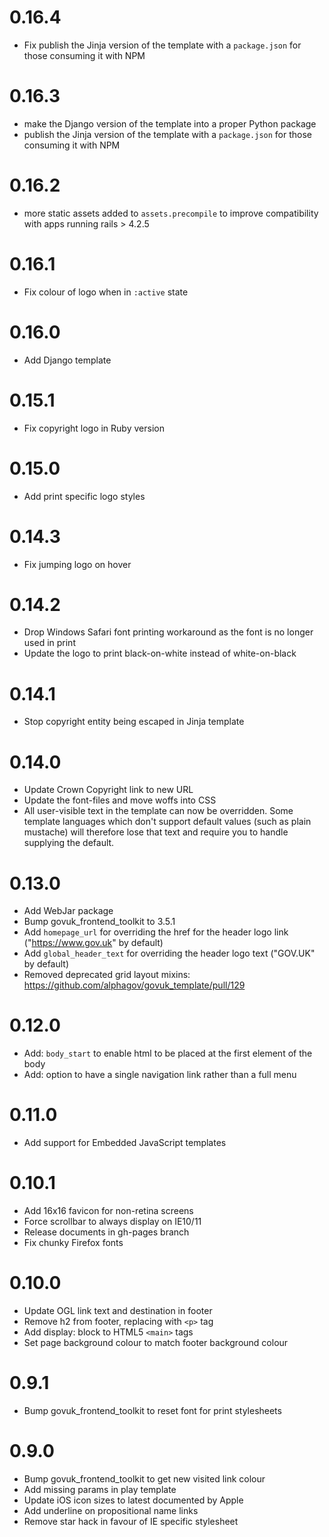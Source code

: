 # 0.16.4

- Fix publish the Jinja version of the template with a `package.json` for those
  consuming it with NPM

# 0.16.3

- make the Django version of the template into a proper Python package
- publish the Jinja version of the template with a `package.json` for those
  consuming it with NPM

# 0.16.2

- more static assets added to `assets.precompile` to improve
  compatibility with apps running rails > 4.2.5

# 0.16.1

- Fix colour of logo when in `:active` state

# 0.16.0

- Add Django template

# 0.15.1

- Fix copyright logo in Ruby version

# 0.15.0

- Add print specific logo styles

# 0.14.3

- Fix jumping logo on hover

# 0.14.2

- Drop Windows Safari font printing workaround as the font is no longer used in print
- Update the logo to print black-on-white instead of white-on-black

# 0.14.1

- Stop copyright entity being escaped in Jinja template

# 0.14.0

- Update Crown Copyright link to new URL
- Update the font-files and move woffs into CSS
- All user-visible text in the template can now be overridden. Some template languages which don't support default values (such as plain mustache) will therefore lose that text and require you to handle supplying the default.

# 0.13.0

- Add WebJar package
- Bump govuk_frontend_toolkit to 3.5.1
- Add `homepage_url` for overriding the href for the header logo link ("https://www.gov.uk" by default)
- Add `global_header_text` for overriding the header logo text ("GOV.UK" by default)
- Removed deprecated grid layout mixins: https://github.com/alphagov/govuk_template/pull/129

# 0.12.0

- Add: `body_start` to enable html to be placed at the first element of the body
- Add: option to have a single navigation link rather than a full menu

# 0.11.0

- Add support for Embedded JavaScript templates

# 0.10.1

- Add 16x16 favicon for non-retina screens
- Force scrollbar to always display on IE10/11
- Release documents in gh-pages branch
- Fix chunky Firefox fonts

# 0.10.0

- Update OGL link text and destination in footer
- Remove h2 from footer, replacing with `<p>` tag
- Add display: block to HTML5 `<main>` tags
- Set page background colour to match footer background colour

# 0.9.1

- Bump govuk_frontend_toolkit to reset font for print stylesheets

# 0.9.0

- Bump govuk_frontend_toolkit to get new visited link colour
- Add missing params in play template
- Update iOS icon sizes to latest documented by Apple
- Add underline on propositional name links
- Remove star hack in favour of IE specific stylesheet
